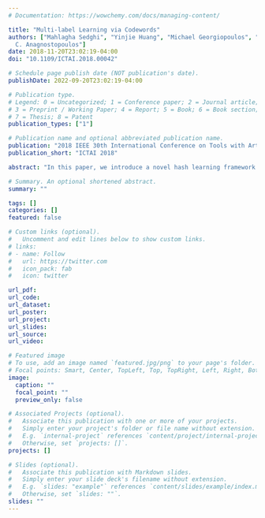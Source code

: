 ```yaml
---
# Documentation: https://wowchemy.com/docs/managing-content/

title: "Multi-label Learning via Codewords"
authors: ["Mahlagha Sedghi", "Yinjie Huang", "Michael Georgiopoulos", "Georgios
  C. Anagnostopoulos"]
date: 2018-11-20T23:02:19-04:00
doi: "10.1109/ICTAI.2018.00042"

# Schedule page publish date (NOT publication's date).
publishDate: 2022-09-20T23:02:19-04:00

# Publication type.
# Legend: 0 = Uncategorized; 1 = Conference paper; 2 = Journal article;
# 3 = Preprint / Working Paper; 4 = Report; 5 = Book; 6 = Book section;
# 7 = Thesis; 8 = Patent
publication_types: ["1"]

# Publication name and optional abbreviated publication name.
publication: "2018 IEEE 30th International Conference on Tools with Artificial Intelligence"
publication_short: "ICTAI 2018"

abstract: "In this paper, we introduce a novel hash learning framework for multi-label learning which employs structured prediction. A hash function is   learned to embed samples in Hamming spaces, and for each label, a pair of codewords are simultaneously inferred from the available data. These codewords are then used to determine label predictions based on Hamming proximity. The key advantage of this framework is its computational efficiency in tackling multi-label problems without  making restrictive, simplifying assumptions about the structure of  the output space, or developing problem-dependent heuristics. Our method not only enjoys considerably better scalability while capturing label inter-dependence, but also yields an exact training algorithm. Experimental results on a collection of benchmark multi-label datasets demonstrate that our model attains higher performance over alternative state-of-the-art multi-label approaches. It is also worth noting that our method can be extended to semi-supervised and missing labels  scenarios."

# Summary. An optional shortened abstract.
summary: ""

tags: []
categories: []
featured: false

# Custom links (optional).
#   Uncomment and edit lines below to show custom links.
# links:
# - name: Follow
#   url: https://twitter.com
#   icon_pack: fab
#   icon: twitter

url_pdf:
url_code:
url_dataset:
url_poster:
url_project:
url_slides:
url_source:
url_video:

# Featured image
# To use, add an image named `featured.jpg/png` to your page's folder. 
# Focal points: Smart, Center, TopLeft, Top, TopRight, Left, Right, BottomLeft, Bottom, BottomRight.
image:
  caption: ""
  focal_point: ""
  preview_only: false

# Associated Projects (optional).
#   Associate this publication with one or more of your projects.
#   Simply enter your project's folder or file name without extension.
#   E.g. `internal-project` references `content/project/internal-project/index.md`.
#   Otherwise, set `projects: []`.
projects: []

# Slides (optional).
#   Associate this publication with Markdown slides.
#   Simply enter your slide deck's filename without extension.
#   E.g. `slides: "example"` references `content/slides/example/index.md`.
#   Otherwise, set `slides: ""`.
slides: ""
---
```

